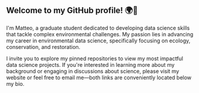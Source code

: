 ## **Welcome to my GitHub profile!** 🌍💚

I'm Matteo, a graduate student dedicated to developing data science skills that tackle complex environmental challenges. My passion lies in advancing my career in environmental data science, specifically focusing on ecology, conservation, and restoration.

I invite you to explore my pinned repositories to view my most impactful data science projects. If you're interested in learning more about my background or engaging in discussions about science, please visit my website or feel free to email me—both links are conveniently located below my bio.
